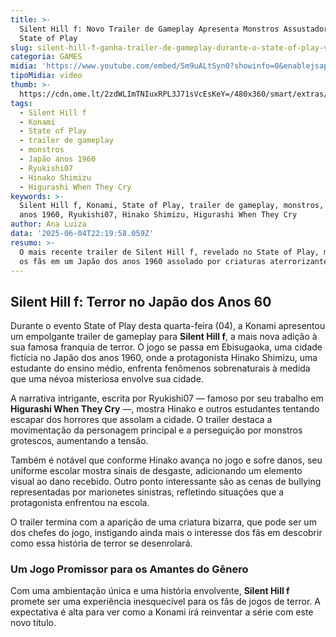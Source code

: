 ```yaml
---
title: >-
  Silent Hill f: Novo Trailer de Gameplay Apresenta Monstros Assustadores no
  State of Play
slug: silent-hill-f-ganha-trailer-de-gameplay-durante-o-state-of-play-veja
categoria: GAMES
midia: 'https://www.youtube.com/embed/5m9uALtSyn0?showinfo=0&enablejsapi=1'
tipoMidia: video
thumb: >-
  https://cdn.ome.lt/2zdWLImTNIuxRPL3J71sVcEsKeY=/480x360/smart/extras/conteudos/sem_titulo57.png
tags:
  - Silent Hill f
  - Konami
  - State of Play
  - trailer de gameplay
  - monstros
  - Japão anos 1960
  - Ryukishi07
  - Hinako Shimizu
  - Higurashi When They Cry
keywords: >-
  Silent Hill f, Konami, State of Play, trailer de gameplay, monstros, Japão
  anos 1960, Ryukishi07, Hinako Shimizu, Higurashi When They Cry
author: Ana Luiza
data: '2025-06-04T22:19:58.059Z'
resumo: >-
  O mais recente trailer de Silent Hill f, revelado no State of Play, mergulha
  os fãs em um Japão dos anos 1960 assolado por criaturas aterrorizantes.
---
```


## Silent Hill f: Terror no Japão dos Anos 60

Durante o evento State of Play desta quarta-feira (04), a Konami apresentou um empolgante trailer de gameplay para **Silent Hill f**, a mais nova adição à sua famosa franquia de terror. O jogo se passa em Ebisugaoka, uma cidade fictícia no Japão dos anos 1960, onde a protagonista Hinako Shimizu, uma estudante do ensino médio, enfrenta fenômenos sobrenaturais à medida que uma névoa misteriosa envolve sua cidade.

A narrativa intrigante, escrita por Ryukishi07 — famoso por seu trabalho em **Higurashi When They Cry** —, mostra Hinako e outros estudantes tentando escapar dos horrores que assolam a cidade. O trailer destaca a movimentação da personagem principal e a perseguição por monstros grotescos, aumentando a tensão.

Também é notável que conforme Hinako avança no jogo e sofre danos, seu uniforme escolar mostra sinais de desgaste, adicionando um elemento visual ao dano recebido. Outro ponto interessante são as cenas de bullying representadas por marionetes sinistras, refletindo situações que a protagonista enfrentou na escola.

O trailer termina com a aparição de uma criatura bizarra, que pode ser um dos chefes do jogo, instigando ainda mais o interesse dos fãs em descobrir como essa história de terror se desenrolará.

### Um Jogo Promissor para os Amantes do Gênero

Com uma ambientação única e uma história envolvente, **Silent Hill f** promete ser uma experiência inesquecível para os fãs de jogos de terror. A expectativa é alta para ver como a Konami irá reinventar a série com este novo título.
